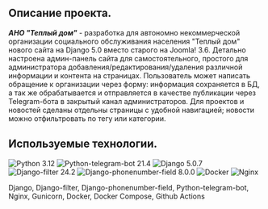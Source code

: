 ## Описание проекта.

_**АНО "Теплый дом"**_ - разработка для автономно некоммерческой организации социального обслуживания населения "Теплый дом" нового сайта на Django 5.0 вместо старого на Joomla! 3.6. Детально настроена админ-панель сайта для самостоятельного, простого для администратора добавления/редактирования/удаления различной информации и контента на страницах. Пользователь может написать обращение к организации через форму: информация сохраняется в БД, а так же обрабатывается и отправляется в качестве публикации через Telegram-бота в закрытый канал администраторов. Для проектов и новостей сделаны отдельны страницы с удобной навигацией; новости можно отфильтровать по тегу или категории.

## Используемые технологии.

![Python 3.12](https://img.shields.io/badge/Python-3.12-brightgreen.svg?style=flat&logo=python&logoColor=white)
![Python-telegram-bot 21.4](https://img.shields.io/badge/python--telegram--bot-21.1.1-brightgreen.svg?style=flat&logo=python&logoColor=white)
![Django 5.0.7](https://img.shields.io/badge/Django-5.0.4-brightgreen.svg?style=flat&logo=django&logoColor=white)
![Django-filter 24.2](https://img.shields.io/badge/Django-filter-24.2-brightgreen.svg?style=flat&logo=django&logoColor=white)
![Django-phonenumber-field 8.0.0](https://img.shields.io/badge/Django-phonenumber-field-8.0.0-brightgreen.svg?style=flat&logo=django&logoColor=white)
![Docker](https://img.shields.io/badge/Docker-brightgreen.svg?style=flat&logo=docker&logoColor=white&color=blue)
![Nginx](https://img.shields.io/badge/Nginx-brightgreen.svg?style=flat&logo=nginx&logoColor=white&color=blue)

Django, Django-filter, Django-phonenumber-field, Python-telegram-bot, Nginx, Gunicorn, Docker, Docker Compose, Github Actions
